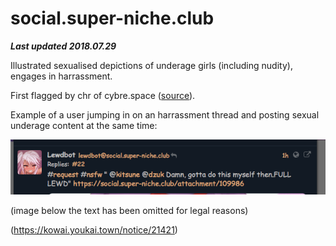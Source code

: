 # social.super-niche.club

***Last updated 2018.07.29***

Illustrated sexualised depictions of underage girls (including nudity), engages in harrassment.

First flagged by chr of cybre.space ([source](https://cybre.space/@chr/99842390611279789)).


Example of a user jumping in on an harrassment thread and posting sexual underage content at the same time:


![](kowai_youkai_town_21421.png)

(image below the text has been omitted for legal reasons)

(https://kowai.youkai.town/notice/21421)